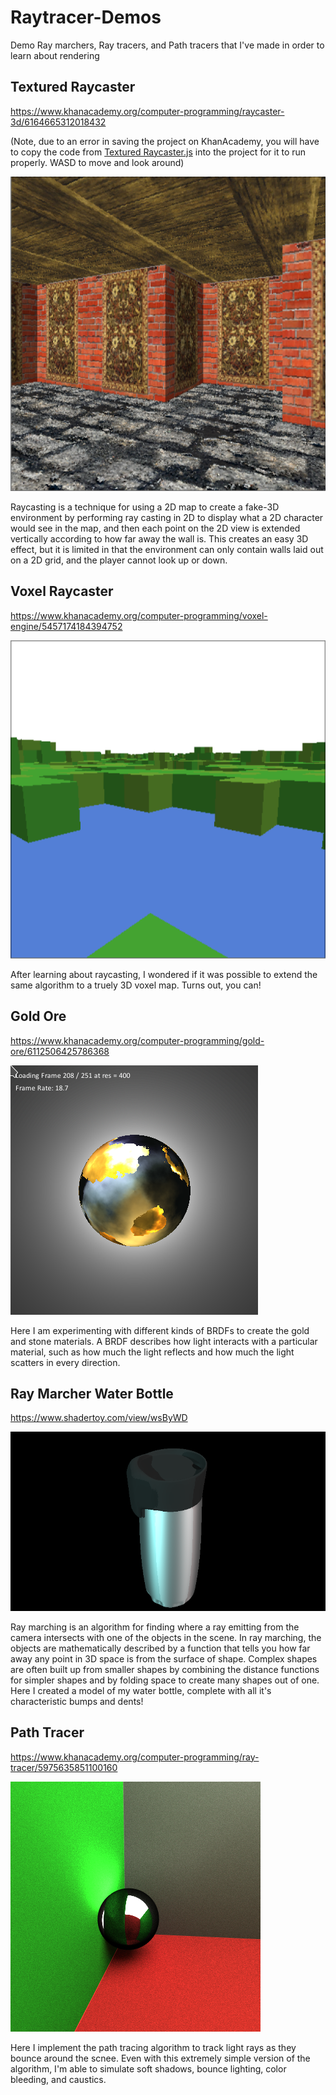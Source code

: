 # Raytracer-Demos
Demo Ray marchers, Ray tracers, and Path tracers that I've made in order to learn about rendering

## Textured Raycaster
https://www.khanacademy.org/computer-programming/raycaster-3d/6164665312018432

(Note, due to an error in saving the project on KhanAcademy, you will have to copy the code from [Textured Raycaster.js](https://raw.githubusercontent.com/Elliot-TS/Raytracer-Demos/refs/heads/main/Textured%20Raycaster.js) into the project for it to run properly.  WASD to move and look around)

![Textured Raycaster Image](https://github.com/Elliot-TS/Raytracer-Demos/blob/main/Textured%20Raycaster.png)

Raycasting is a technique for using a 2D map to create a fake-3D environment by performing ray casting in 2D to display what a 2D character would see in the map, and then each point on the 2D view is extended vertically according to how far away the wall is.  This creates an easy 3D effect, but it is limited in that the environment can only contain walls laid out on a 2D grid, and the player cannot look up or down.

## Voxel Raycaster
https://www.khanacademy.org/computer-programming/voxel-engine/5457174184394752

![Voxel Raycaster Image](https://github.com/Elliot-TS/Raytracer-Demos/blob/main/Voxel%20Raycaster.png)

After learning about raycasting, I wondered if it was possible to extend the same algorithm to a truely 3D voxel map.  Turns out, you can!

## Gold Ore

https://www.khanacademy.org/computer-programming/gold-ore/6112506425786368

![Gold Ore Image](https://github.com/Elliot-TS/Raytracer-Demos/blob/main/Gold%20Ore%20Demo.png)

Here I am experimenting with different kinds of BRDFs to create the gold and stone materials.  A BRDF describes how light interacts with a particular material, such as how much the light reflects and how much the light scatters in every direction.

## Ray Marcher Water Bottle

https://www.shadertoy.com/view/wsByWD

![Ray Marcher Image](https://github.com/Elliot-TS/Raytracer-Demos/blob/main/Ray%20Marcher%20Demo.png)

Ray marching is an algorithm for finding where a ray emitting from the camera intersects with one of the objects in the scene.  In ray marching, the objects are mathematically described by a function that tells you how far away any point in 3D space is from the surface of shape.  Complex shapes are often built up from smaller shapes by combining the distance functions for simpler shapes and by folding space to create many shapes out of one.  Here I created a model of my water bottle, complete with all it's characteristic bumps and dents!

## Path Tracer

https://www.khanacademy.org/computer-programming/ray-tracer/5975635851100160

![Path Tracer Demo](https://github.com/Elliot-TS/Raytracer-Demos/blob/main/Path%20Tracing%20Demo.png)

Here I implement the path tracing algorithm to track light rays as they bounce around the scnee.  Even with this extremely simple version of the algorithm, I'm able to simulate soft shadows, bounce lighting, color bleeding, and caustics.
